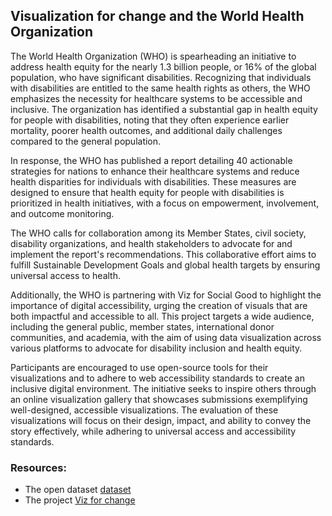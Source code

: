 ## Visualization for change and the World Health Organization

The World Health Organization (WHO) is spearheading an initiative to address health equity for the nearly 1.3 billion people, or 16% of the global population, who have significant disabilities. Recognizing that individuals with disabilities are entitled to the same health rights as others, the WHO emphasizes the necessity for healthcare systems to be accessible and inclusive. The organization has identified a substantial gap in health equity for people with disabilities, noting that they often experience earlier mortality, poorer health outcomes, and additional daily challenges compared to the general population.

In response, the WHO has published a report detailing 40 actionable strategies for nations to enhance their healthcare systems and reduce health disparities for individuals with disabilities. These measures are designed to ensure that health equity for people with disabilities is prioritized in health initiatives, with a focus on empowerment, involvement, and outcome monitoring.

The WHO calls for collaboration among its Member States, civil society, disability organizations, and health stakeholders to advocate for and implement the report's recommendations. This collaborative effort aims to fulfill Sustainable Development Goals and global health targets by ensuring universal access to health.

Additionally, the WHO is partnering with Viz for Social Good to highlight the importance of digital accessibility, urging the creation of visuals that are both impactful and accessible to all. This project targets a wide audience, including the general public, member states, international donor communities, and academia, with the aim of using data visualization across various platforms to advocate for disability inclusion and health equity.

Participants are encouraged to use open-source tools for their visualizations and to adhere to web accessibility standards to create an inclusive digital environment. The initiative seeks to inspire others through an online visualization gallery that showcases submissions exemplifying well-designed, accessible visualizations. The evaluation of these visualizations will focus on their design, impact, and ability to convey the story effectively, while adhering to universal access and accessibility standards.


### Resources:
- The open dataset [dataset](https://drive.google.com/drive/folders/1T55GaTaUFUtE_Gu8QSStzPNv7hsnowD3)
- The project [Viz for change](https://www.vizforsocialgood.com/join-a-project/who-2023)
